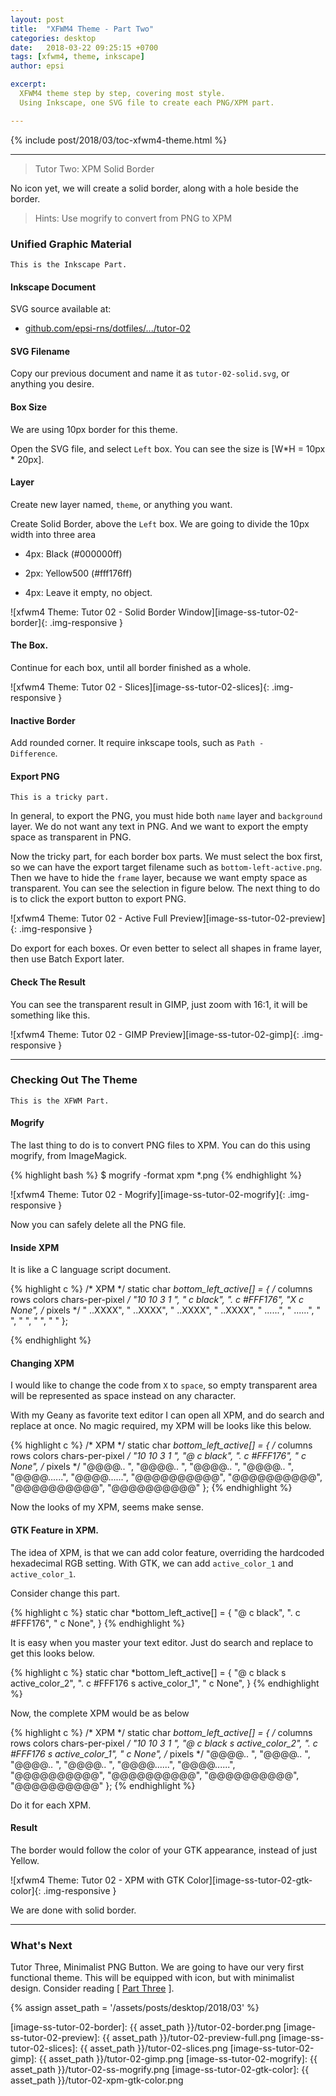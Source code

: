 ```yaml
---
layout: post
title:  "XFWM4 Theme - Part Two"
categories: desktop
date:   2018-03-22 09:25:15 +0700
tags: [xfwm4, theme, inkscape]
author: epsi

excerpt:
  XFWM4 theme step by step, covering most style.
  Using Inkscape, one SVG file to create each PNG/XPM part.

---
```


{% include post/2018/03/toc-xfwm4-theme.html %}

-- -- --

> Tutor Two: XPM Solid Border

No icon yet, we will create a solid border, along with a hole beside the border.

> Hints: Use mogrify to convert from PNG to XPM

### Unified Graphic Material

	This is the Inkscape Part.

#### Inkscape Document

SVG source available at:

* [github.com/epsi-rns/dotfiles/.../tutor-02][dotfiles-tutor-02]

#### SVG Filename

Copy our previous document and name it as <code>tutor-02-solid.svg</code>, or anything you desire.

#### Box Size

We are using 10px border for this theme.

Open the SVG file, and select <code>Left</code> box.
You can see the size is [W*H = 10px * 20px].

#### Layer

Create new layer named, <code>theme</code>, or anything you want.

Create Solid Border, above the <code>Left</code> box.
We are going to divide the 10px width into three area

*	4px: Black (#000000ff)

*	2px: Yellow500 (#fff176ff)

*	4px: Leave it empty, no object.

![xfwm4 Theme: Tutor 02 - Solid Border Window][image-ss-tutor-02-border]{: .img-responsive }

#### The Box.

Continue for each box, until all border finished as a whole.

![xfwm4 Theme: Tutor 02 - Slices][image-ss-tutor-02-slices]{: .img-responsive }

#### Inactive Border

Add rounded corner. It require inkscape tools, such as <code>Path - Difference</code>.

#### Export PNG

	This is a tricky part.

In general, to export the PNG, you must hide both <code>name</code> layer and <code>background</code> layer.
We do not want any text in PNG. And we want to export the empty space as transparent in PNG.

Now the tricky part, for each border box parts.
We must select the box first,
so we can have the export target filename such as <code>bottom-left-active.png</code>.
Then we have to hide the <code>frame</code> layer, because we want empty space as transparent.
You can see the selection in figure below.
The next thing to do is to click the export button to export PNG.

![xfwm4 Theme: Tutor 02 - Active Full Preview][image-ss-tutor-02-preview]{: .img-responsive }

Do export for each boxes. Or even better to select all shapes in frame layer, then use Batch Export later.

#### Check The Result

You can see the transparent result in GIMP, just zoom with 16:1, it will be something like this.

![xfwm4 Theme: Tutor 02 - GIMP Preview][image-ss-tutor-02-gimp]{: .img-responsive }

-- -- --

### Checking Out The Theme

	This is the XFWM Part.

#### Mogrify

The last thing to do is to convert PNG files to XPM.
You can do this using mogrify, from ImageMagick.

{% highlight bash %}
$ mogrify -format xpm *.png
{% endhighlight %}

![xfwm4 Theme: Tutor 02 - Mogrify][image-ss-tutor-02-mogrify]{: .img-responsive }

Now you can safely delete all the PNG file.

#### Inside XPM

It is like a C language script document.

{% highlight c %}
/* XPM */
static char *bottom_left_active[] = {
/* columns rows colors chars-per-pixel */
"10 10 3 1 ",
"  c black",
". c #FFF176",
"X c None",
/* pixels */
"    ..XXXX",
"    ..XXXX",
"    ..XXXX",
"    ..XXXX",
"    ......",
"    ......",
"          ",
"          ",
"          ",
"          "
};

{% endhighlight %}

#### Changing XPM

I would like to change the code from <code>X</code> to <code>space</code>,
so empty transparent area will be represented as space instead on any character.

With my Geany as favorite text editor I can open all XPM,
and do search and replace at once.
No magic required, my XPM will be looks like this below.


{% highlight c %}
/* XPM */
static char *bottom_left_active[] = {
/* columns rows colors chars-per-pixel */
"10 10 3 1 ",
"@ c black",
". c #FFF176", 
"  c None",
/* pixels */
"@@@@..    ",
"@@@@..    ",
"@@@@..    ",
"@@@@..    ",
"@@@@......",
"@@@@......",
"@@@@@@@@@@",
"@@@@@@@@@@",
"@@@@@@@@@@",
"@@@@@@@@@@"
};
{% endhighlight %}

Now the looks of my XPM, seems make sense.

#### GTK Feature in XPM.

The idea of XPM, is that we can add color feature,
overriding the hardcoded hexadecimal RGB setting.
With GTK, we can add <code>active_color_1</code> and <code>active_color_1</code>.

Consider change this part.

{% highlight c %}
static char *bottom_left_active[] = {
"@ c black",
". c #FFF176", 
"  c None",
}
{% endhighlight %}

It is easy when you master your text editor.
Just do search and replace to get this looks below.

{% highlight c %}
static char *bottom_left_active[] = {
"@ c black s active_color_2",
". c #FFF176 s active_color_1", 
"  c None",
}
{% endhighlight %}

Now, the complete XPM would be as below

{% highlight c %}
/* XPM */
static char *bottom_left_active[] = {
/* columns rows colors chars-per-pixel */
"10 10 3 1 ",
"@ c black s active_color_2",
". c #FFF176 s active_color_1", 
"  c None",
/* pixels */
"@@@@..    ",
"@@@@..    ",
"@@@@..    ",
"@@@@..    ",
"@@@@......",
"@@@@......",
"@@@@@@@@@@",
"@@@@@@@@@@",
"@@@@@@@@@@",
"@@@@@@@@@@"
};
{% endhighlight %}

Do it for each XPM.

#### Result

The border would follow the color of your GTK appearance, instead of just Yellow.

![xfwm4 Theme: Tutor 02 - XPM with GTK Color][image-ss-tutor-02-gtk-color]{: .img-responsive }

We are done with solid border.

-- -- --

### What's Next

Tutor Three, Minimalist PNG Button.
We are going to have our very first functional theme.
This will be equipped with icon, but with minimalist design.
Consider reading [ [Part Three][local-part-three] ].

[//]: <> ( -- -- -- links below -- -- -- )
{% assign asset_path = '/assets/posts/desktop/2018/03' %}

[dotfiles-tutor-02]:  https://github.com/epsi-rns/dotfiles/tree/master/xfce4/themes/tutor-02

[local-part-three]:	/desktop/2018/03/23/xfwm4-theme.html

[image-ss-tutor-02-border]:    {{ asset_path }}/tutor-02-border.png
[image-ss-tutor-02-preview]:   {{ asset_path }}/tutor-02-preview-full.png
[image-ss-tutor-02-slices]:    {{ asset_path }}/tutor-02-slices.png
[image-ss-tutor-02-gimp]:      {{ asset_path }}/tutor-02-gimp.png
[image-ss-tutor-02-mogrify]:   {{ asset_path }}/tutor-02-ss-mogrify.png
[image-ss-tutor-02-gtk-color]: {{ asset_path }}/tutor-02-xpm-gtk-color.png
